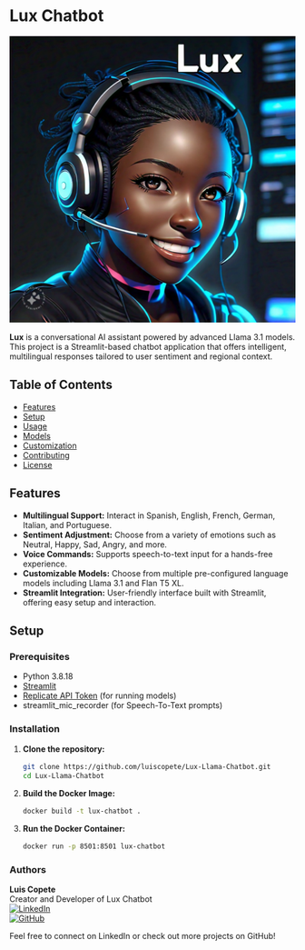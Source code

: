 # Lux Chatbot

![Lux Logo](images/Banner2.jpg)

**Lux** is a conversational AI assistant powered by advanced Llama 3.1 models. This project is a Streamlit-based chatbot application that offers intelligent, multilingual responses tailored to user sentiment and regional context.

## Table of Contents

- [Features](#features)
- [Setup](#setup)
- [Usage](#usage)
- [Models](#models)
- [Customization](#customization)
- [Contributing](#contributing)
- [License](#license)

## Features

- **Multilingual Support:** Interact in Spanish, English, French, German, Italian, and Portuguese.
- **Sentiment Adjustment:** Choose from a variety of emotions such as Neutral, Happy, Sad, Angry, and more.
- **Voice Commands:** Supports speech-to-text input for a hands-free experience.
- **Customizable Models:** Choose from multiple pre-configured language models including Llama 3.1 and Flan T5 XL.
- **Streamlit Integration:** User-friendly interface built with Streamlit, offering easy setup and interaction.

## Setup

### Prerequisites

- Python 3.8.18
- [Streamlit](https://streamlit.io/)
- [Replicate API Token](https://replicate.com/) (for running models)
- streamlit_mic_recorder (for Speech-To-Text prompts)

### Installation

1. **Clone the repository:**
   ```bash
   git clone https://github.com/luiscopete/Lux-Llama-Chatbot.git
   cd Lux-Llama-Chatbot

2. **Build the Docker Image:**
    ``` bash
    docker build -t lux-chatbot .

3. **Run the Docker Container:**
    ``` bash
    docker run -p 8501:8501 lux-chatbot  


### Authors

**Luis Copete**  
Creator and Developer of Lux Chatbot  
[![LinkedIn](https://img.shields.io/badge/LinkedIn-0A66C2?style=flat&logo=linkedin&logoColor=white)](https://www.linkedin.com/in/luiscopete)  
[![GitHub](https://img.shields.io/badge/GitHub-171515?style=flat&logo=github&logoColor=white)](https://github.com/luiscopete)  

Feel free to connect on LinkedIn or check out more projects on GitHub!
